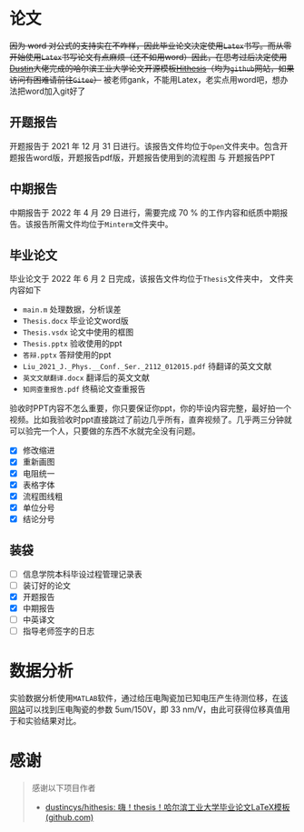 # 论文

~~因为 word 对公式的支持实在不咋样，因此毕业论文决定使用`Latex`书写。而从零开始使用`Latex`书写论文有点麻烦（还不如用word）因此，在思考过后决定使用[Dustin](https://github.com/dustincys)大佬完成的哈尔滨工业大学论文开源模板[Hithesis](https://github.com/dustincys/hithesis)（均为`github`网站，如果访问有困难请前往`Gitee`）~~
被老师gank，不能用Latex，老实点用word吧，想办法把word加入git好了

## 开题报告

开题报告于 2021 年 12 月 31 日进行。该报告文件均位于`Open`文件夹中。包含开题报告word版，开题报告pdf版，开题报告使用到的流程图 与 开题报告PPT

## 中期报告

中期报告于 2022 年 4 月 29 日进行，需要完成 70 % 的工作内容和纸质中期报告。该报告所需文件均位于`Minterm`文件夹中。

## 毕业论文

毕业论文于 2022 年 6 月 2 日完成，该报告文件均位于`Thesis`文件夹中， 文件夹内容如下

- `main.m` 处理数据，分析误差
- `Thesis.docx` 毕业论文word版
- `Thesis.vsdx` 论文中使用的框图
- `Thesis.pptx` 验收使用的ppt
- `答辩.pptx` 答辩使用的ppt
- `Liu_2021_J._Phys.__Conf._Ser._2112_012015.pdf` 待翻译的英文文献
- `英文文献翻译.docx` 翻译后的英文文献
- `知网查重报告.pdf` 终稿论文查重报告

验收时PPT内容不怎么重要，你只要保证你ppt，你的毕设内容完整，最好拍一个视频。比如我验收时ppt直接跳过了前边几乎所有，直奔视频了。几乎两三分钟就可以验完一个人，只要做的东西不水就完全没有问题。

- [X] 修改缩进
- [X] 重新画图
- [X] 电阻统一
- [X] 表格字体
- [X] 流程图线粗
- [X] 单位分号
- [X] 结论分号

## 装袋

- [ ] 信息学院本科毕设过程管理记录表
- [ ] 装订好的论文
- [X] 开题报告
- [X] 中期报告
- [ ] 中英译文
- [ ] 指导老师签字的日志

# 数据分析

实验数据分析使用`MATLAB`软件，通过给压电陶瓷加已知电压产生待测位移，在[该网站](http://www.pantpiezo.com/product/3.html)可以找到压电陶瓷的参数 5um/150V，即 33 nm/V，由此可获得位移真值用于和实验结果对比。

# 感谢

> 感谢以下项目作者
>
> - [dustincys/hithesis: 嗨！thesis！哈尔滨工业大学毕业论文LaTeX模板 (github.com)](https://github.com/dustincys/hithesis)
